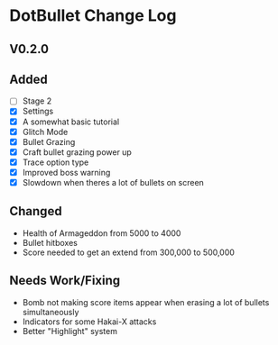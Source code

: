 # DotBullet Change Log

## V0.2.0

## Added
- [ ] Stage 2
- [x] Settings
- [x] A somewhat basic tutorial
- [x] Glitch Mode
- [x] Bullet Grazing 
- [x] Craft bullet grazing power up
- [x] Trace option type
- [x] Improved boss warning
- [x] Slowdown when theres a lot of bullets on screen
## Changed
- Health of Armageddon from 5000 to 4000
- Bullet hitboxes
- Score needed to get an extend from 300,000 to 500,000
## Needs Work/Fixing
- Bomb not making score items appear when erasing
a lot of bullets simultaneously
- Indicators for some Hakai-X attacks
- Better "Highlight" system
